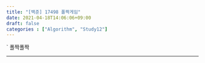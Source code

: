 ```yaml
---
title: "[백준] 17498 폴짝게임"
date: 2021-04-18T14:06:06+09:00
draft: false
categories : ["Algorithm", "Study12"]
---
```



` 
폴짝폴짝

--- 



```java

```